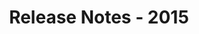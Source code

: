 ﻿---
title: Release Notes - 2015
second_title: Aspose.Words for JasperReports
articleTitle: Release Notes - 2015
linktitle: Release Notes - 2015
description: "Aspose.Words for JasperReports Release Notes - 2015 – learn about the latest updates and fixes."
type: docs
weight: 60
url: /jasperreports/release-notes-2015/
---



